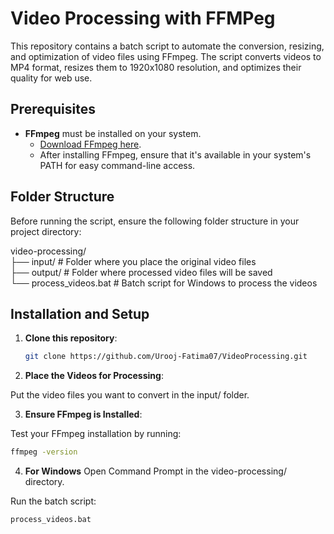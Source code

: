 # Video Processing with FFMPeg

This repository contains a batch script to automate the conversion, resizing, and optimization of video files using FFmpeg. The script converts videos to MP4 format, resizes them to 1920x1080 resolution, and optimizes their quality for web use.

## Prerequisites

- **FFmpeg** must be installed on your system.
  - [Download FFmpeg here](https://ffmpeg.org/download.html).
  - After installing FFmpeg, ensure that it's available in your system's PATH for easy command-line access.

## Folder Structure

Before running the script, ensure the following folder structure in your project directory:

video-processing/ <br>
├── input/         # Folder where you place the original video files <br>
├── output/        # Folder where processed video files will be saved <br>
└── process_videos.bat  # Batch script for Windows to process the videos <br>


## Installation and Setup

1. **Clone this repository**:

   ```bash
   git clone https://github.com/Urooj-Fatima07/VideoProcessing.git

2. **Place the Videos for Processing**:

Put the video files you want to convert in the input/ folder.

3. **Ensure FFmpeg is Installed**:

Test your FFmpeg installation by running:
```bash
ffmpeg -version
```

4. **For Windows**
Open Command Prompt in the video-processing/ directory.

Run the batch script:
```bash
process_videos.bat
